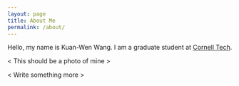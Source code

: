 ```yaml
---
layout: page
title: About Me
permalink: /about/
---
```


Hello, my name is Kuan-Wen Wang.  I am a graduate student at [Cornell Tech](http://tech.cornell.edu).

< This should be a photo of mine >

< Write something more >
